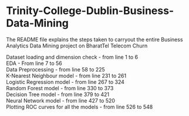 # Trinity-College-Dublin-Business-Data-Mining

The README file explains the steps taken to carryout the entire Business Analytics Data Mining project on BharatTel Telecom Churn

Dataset loading and dimension check - from line 1 to 6 <br />
EDA - From line 7 to 56 <br />
Data Preprocessing - from line 58 to 225 <br />
K-Nearest Neighbour model - from line 231 to 261 <br />
Logistic Regression model - from line 267 to 324 <br />
Random Forest model - from line 330 to 373 <br />
Decision Tree model - from line 379 to 421 <br />
Neural Network model - from line 427 to 520 <br />
Plotting ROC curves for all the models - from line 526 to 548
